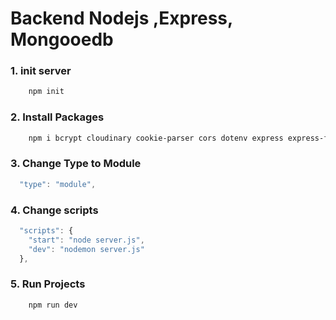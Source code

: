 # Backend Nodejs ,Express, Mongooedb

### 1. init server 
```bash
    npm init
```

### 2. Install Packages 
```bash
    npm i bcrypt cloudinary cookie-parser cors dotenv express express-fileupload jsonwebtoken mongoose validator nodemon
```

### 3. Change Type to  Module
```js
  "type": "module",
```

### 4. Change scripts 
```js
  "scripts": {
    "start": "node server.js",
    "dev": "nodemon server.js"
  },
```
### 5. Run Projects 
```bash
    npm run dev
```
